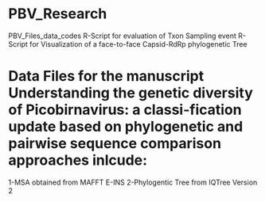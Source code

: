 # PBV_Research
PBV_Files_data_codes
R-Script for evaluation of Txon Sampling event 
R-Script for Visualization of a face-to-face Capsid-RdRp phylogenetic Tree
# Data Files for the manuscript Understanding the genetic diversity of Picobirnavirus: a classi-fication update based on phylogenetic and pairwise sequence comparison approaches  inlcude:
1-MSA obtained from MAFFT E-INS
2-Phylogentic Tree from IQTree Version 2

